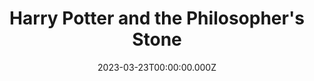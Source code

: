 ---
title: "Harry Potter and the Philosopher's Stone"
year: 2001
date: 2023-03-23T00:00:00.000Z
permalink: /almanac/movies/2023-03-23-harry-potter-and-the-philosophers-stone/index.html
link: https://boxd.it/41m5Xx
---